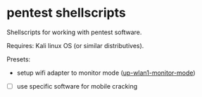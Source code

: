 # pentest shellscripts

Shellscripts for working with pentest software.

Requires: Kali linux OS (or similar distributives).

Presets:

- setup wifi adapter to monitor mode ([up-wlan1-monitor-mode](https://github.com/pavbox/shellbook/blob/master/pentest/up-wlan1-monitor-mode.sh))

- [ ] use specific software for mobile cracking
